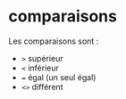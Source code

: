 # comparaisons
Les comparaisons sont :
- `>` supérieur
- `<` inférieur
- `=` égal (un seul égal)
- `<>` différent